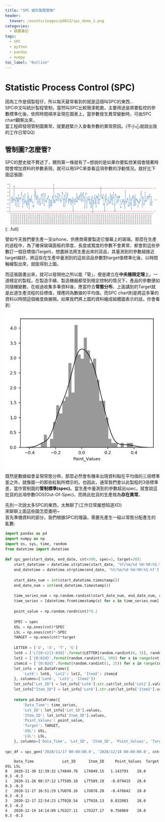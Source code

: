 ```yaml
---
title: "SPC 統計製程管制"
header:
  teaser: /assets/images/p0013/spc_demo_1.png
categories:
  - 碼農筆記
tags:
  - SPC
  - python
  - pandas
  - numpy
toc_label: "Outline"
---
```


# Statistic Process Control (SPC)
因為工作是個製程仔，所以每天最常看到的就是這個叫SPC的東西...  
SPC中文叫統計製程管制，當然叫SPC比較簡潔乾脆，主要用途是將要監控的參數標準化後，依照時間順序呈現在圖表上，當參數發生異常變動時，可由SPC chart觀察出來，  
當工程師發現管制圖異常，就要趕緊介入查看參數的異常原因。(不小心就說出我的工作日常QQ)  

## 管制圖?怎麼管?
SPC的歷史就不贅述了，餵狗第一條就有了~想說的是如果你要監控某個會隨著時間會增加資料的參數表現，就可以用SPC來查看這項參數的浮動情況。就好比下面這張圖:  

![](/assets/images/p0013/spc_demo_1.png)
{: .full}

譬如今天我們要生產一支iphone，供應商需要製造它螢幕上的玻璃，那麼在生產的過程中，為了確保玻璃面板的厚度、長度或寬度的參數不會異常，都會對這些參數訂一個目標值(Target)，想盡辦法將生產出來的貨品，其量測到的參數越接近target越好。將這些在生產中量測到的這些貨品參數對target值標準化後，以時間軸繪製出來，就能得到上圖。

而這張圖畫出來，就可以發現他之所以能「管」，便是建立在**中央極限定理**上。一道穩定的製程，在製造手續、製造機器都受到穩定控制的情況下，產品的參數便如同隨機變數，在經過收集多筆資料後，應當符合**常態分布**，上面講到的Target就是此道生產流程的目標值，理應同為數據的平均值。而SPC chart則是將這多筆的資料以時間這個維度做展開。如果我們將上圖的資料繪成組體圖表示的話，你會看到:  

![](/assets/images/p0013/spc_histogram_1.png)  

既然是數據組會呈現常態分佈，那麼必然會有機率出現資料點在平均值的三倍標準差之外，就像圖一的那些紅點所標示的。也因此，通常我們會以此製程的3倍標準差，當作管制圖的**管制標準(spec)**。當生產中量測到的參數超出spec，就會說這批貨的此項參數OOS(Out-Of-Spec)，而將此批貨的生產視為**存在異常**。  

先別一次說太多SPC的東西，太無聊了(工作日常誰想知道XD)  
來聊聊上面這些圖怎麼畫吧~  
首先準備資料的部分，我們根據SPC的理論，需要先產生一組以常態分配產生的亂數:

```python
import pandas as pd
import numpy as np
import os, sys, time, random
from datetime import datetime

def spc_gen(start_date, end_date, cnt=300, spec=3, target=28):
    start_datetime = datetime.strptime(start_date, '%Y/%m/%d %H:%M:%S.%f')
    end_datetime = datetime.strptime(end_date, '%Y/%m/%d %H:%M:%S.%f')

    start_date_num = int(start_datetime.timestamp())
    end_date_num = int(end_datetime.timestamp())

    time_series_num = np.random.randint(start_date_num, end_date_num, cnt)
    time_series = [datetime.fromtimestamp(x) for x in time_series_num]

    point_value = np.random.randn(cnt)*0.1

    SPEC = spec
    USL = np.ones(cnt)*SPEC
    LSL = np.ones(cnt)*-SPEC
    TARGET = np.ones(cnt)*target

    LETTER = ['U', 'X', 'T', 'G']
    lot6 = ['L7{0:s}{1:03d}'.format(LETTER[random.randint(0, 3)], random.randint(1, 999)) for x in range(cnt)]
    lot2 = ['{0:02d}'.format(random.randint(1, 99)) for x in range(cnt)]
    itemid = ['{0:02d}'.format(random.randint(1, 25)) for x in range(cnt)]
    lot_info = pd.DataFrame({
        'Lot6': lot6, 'Lot2': lot2, 'Item2': itemid
    }, columns=['Lot6', 'Lot2', 'Item2'])
    lot_info["Lot_ID"] = lot_info['Lot6'].str.cat(lot_info['Lot2'].values, sep='.')
    lot_info["Item_ID"] = lot_info['Lot6'].str.cat(lot_info['Item2'].values, sep='.')

    return pd.DataFrame({
        'Data_Time': time_series,
        'Lot_ID': lot_info['Lot_ID'].values,
        'Item_ID': lot_info['Item_ID'].values,
        'Point_Values': point_value,
        'Target': TARGET,
        'USL': USL,
        'LSL': LSL,
    }, columns=['Data_Time', 'Lot_ID', 'Item_ID', 'Point_Values', 'Target', 'USL', 'LSL'])

spc_df = spc_gen('2020/11/17 00:00:00.0', '2020/12/18 00:00:00.0', cnt=data_cnt, ctype=chart_type, spec=3*0.1)

```
```
	Data_Time	          Lot_ID	  Item_ID	  Point_Values	Target	USL	LSL
0	2020-11-30 12:39:32	L7X049.78	L7X049.15	1.143793	28.0	0.3	-0.3
1	2020-11-26 08:37:12	L7T589.10	L7T589.19	-0.879415	28.0	0.3	-0.3
2	2020-11-17 16:51:29	L7U078.16	L7U078.20	-0.476642	28.0	0.3	-0.3
3	2020-12-17 22:54:23	L7T028.54	L7T028.13	0.832083	28.0	0.3	-0.3
4	2020-12-14 14:14:09	L7G327.11	L7G327.17	0.756069	28.0	0.3	-0.3
```